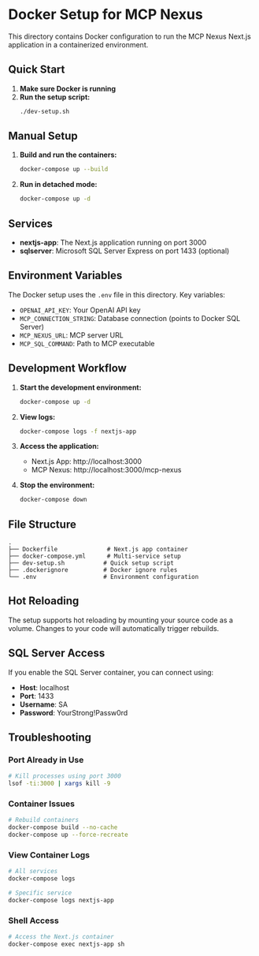 # Docker Setup for MCP Nexus

This directory contains Docker configuration to run the MCP Nexus Next.js application in a containerized environment.

## Quick Start

1. **Make sure Docker is running**
2. **Run the setup script:**
   ```bash
   ./dev-setup.sh
   ```

## Manual Setup

1. **Build and run the containers:**
   ```bash
   docker-compose up --build
   ```

2. **Run in detached mode:**
   ```bash
   docker-compose up -d
   ```

## Services

- **nextjs-app**: The Next.js application running on port 3000
- **sqlserver**: Microsoft SQL Server Express on port 1433 (optional)

## Environment Variables

The Docker setup uses the `.env` file in this directory. Key variables:

- `OPENAI_API_KEY`: Your OpenAI API key
- `MCP_CONNECTION_STRING`: Database connection (points to Docker SQL Server)
- `MCP_NEXUS_URL`: MCP server URL
- `MCP_SQL_COMMAND`: Path to MCP executable

## Development Workflow

1. **Start the development environment:**
   ```bash
   docker-compose up -d
   ```

2. **View logs:**
   ```bash
   docker-compose logs -f nextjs-app
   ```

3. **Access the application:**
   - Next.js App: http://localhost:3000
   - MCP Nexus: http://localhost:3000/mcp-nexus

4. **Stop the environment:**
   ```bash
   docker-compose down
   ```

## File Structure

```
.
├── Dockerfile              # Next.js app container
├── docker-compose.yml      # Multi-service setup
├── dev-setup.sh           # Quick setup script
├── .dockerignore          # Docker ignore rules
└── .env                   # Environment configuration
```

## Hot Reloading

The setup supports hot reloading by mounting your source code as a volume. Changes to your code will automatically trigger rebuilds.

## SQL Server Access

If you enable the SQL Server container, you can connect using:

- **Host**: localhost
- **Port**: 1433
- **Username**: SA
- **Password**: YourStrong!Passw0rd

## Troubleshooting

### Port Already in Use
```bash
# Kill processes using port 3000
lsof -ti:3000 | xargs kill -9
```

### Container Issues
```bash
# Rebuild containers
docker-compose build --no-cache
docker-compose up --force-recreate
```

### View Container Logs
```bash
# All services
docker-compose logs

# Specific service
docker-compose logs nextjs-app
```

### Shell Access
```bash
# Access the Next.js container
docker-compose exec nextjs-app sh
```
